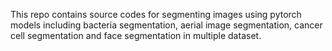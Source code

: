 This repo contains source codes for segmenting images using pytorch 
models including bacteria segmentation, aerial image segmentation, cancer cell segmentation and face segmentation in multiple dataset.
